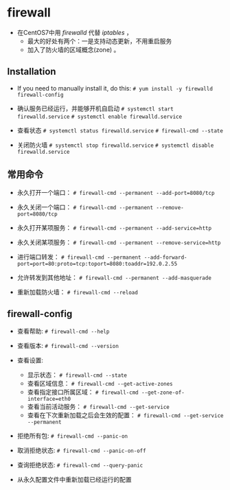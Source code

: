 # firewall

* 在CentOS7中用 *firewalld* 代替 *iptables* ，
    * 最大的好处有两个：一是支持动态更新，不用重启服务
    * 加入了防火墙的区域概念(zone) 。

## Installation

* If you need to manually install it, do this:
    `# yum install -y firewalld firewall-config`
    
* 确认服务已经运行，并能够开机自启动
    `# systemctl start firewalld.service`
    `# systemctl enable firewalld.service`
    
* 查看状态
    `# systemctl status firewalld.service`
    `# firewall-cmd --state`
    
* 关闭防火墙
    `# systemctl stop firewalld.service`
    `# systemctl disable firewalld.service`
    
    
## 常用命令

* 永久打开一个端口： 
    `# firewall-cmd --permanent --add-port=8080/tcp`
    
* 永久关闭一个端口： 
    `# firewall-cmd --permanent --remove-port=8080/tcp`
    
* 永久打开某项服务： 
    `# firewall-cmd --permanent --add-service=http`
    
* 永久关闭某项服务： 
    `# firewall-cmd --permanent --remove-service=http`
    
* 进行端口转发： 
    `# firewall-cmd --permanent --add-forward-port=port=80:proto=tcp:toport=8080:toaddr=192.0.2.55`
    
* 允许转发到其他地址： 
    `# firewall-cmd --permanent --add-masquerade`
    
* 重新加载防火墙： 
    `# firewall-cmd --reload`

    
## firewall-config

* 查看帮助:    `# firewall-cmd --help`
* 查看版本:    `# firewall-cmd --version`
* 查看设置:
    * 显示状态： `# firewall-cmd --state`
    * 查看区域信息： `# firewall-cmd --get-active-zones`
    * 查看指定接口所属区域： `# firewall-cmd --get-zone-of-interface=eth0`
    * 查看当前活动服务： `# firewall-cmd --get-service`
    * 查看在下次重新加载之后会生效的配置： `# firewall-cmd --get-service --permanent `
* 拒绝所有包: `# firewall-cmd --panic-on `    
* 取消拒绝状态: `# firewall-cmd --panic-on-off `    
* 查询拒绝状态: `# firewall-cmd --query-panic `    
    
    
* 从永久配置文件中重新加载已经运行的配置
